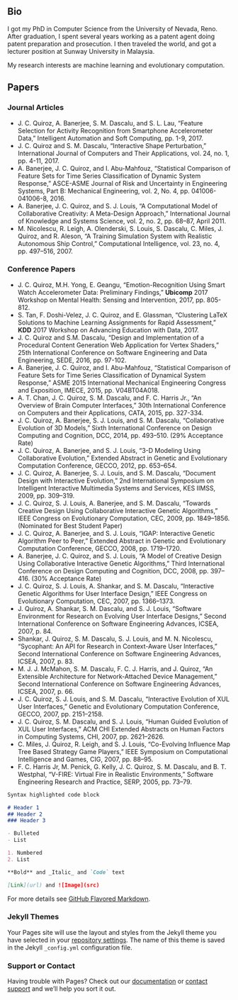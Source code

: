 ## Bio

I got my PhD in Computer Science from the University of Nevada, Reno. After graduation, I spent several years working as a patent agent doing patent preparation and prosecution. I then traveled the world, and got a lecturer position at Sunway University in Malaysia. 

My research interests are machine learning and evolutionary computation. 

## Papers

### Journal Articles
- J. C. Quiroz, A. Banerjee, S. M. Dascalu, and S. L. Lau, “Feature Selection for Activity Recognition from Smartphone Accelerometer Data,” Intelligent Automation and Soft Computing, pp. 1-9, 2017.
- J. C. Quiroz and S. M. Dascalu, “Interactive Shape Perturbation,” International Journal of Computers and Their Applications, vol. 24, no. 1, pp. 4-11, 2017. 
- A. Banerjee, J. C. Quiroz, and I. Abu-Mahfouz, “Statistical Comparison of Feature Sets for Time Series Classification of Dynamic System Response,” ASCE-ASME Journal of Risk and Uncertainty in Engineering Systems, Part B: Mechanical Engineering, vol. 2, No. 4, pp. 041006-041006-8, 2016.
- A. Banerjee, J. C. Quiroz, and S. J. Louis, “A Computational Model of Collaborative Creativity: A Meta-Design Approach,” International Journal of Knowledge and Systems Science, vol. 2, no. 2, pp. 68–87, April 2011.
- M. Nicolescu, R. Leigh, A. Olenderski, S. Louis, S. Dascalu, C. Miles, J. Quiroz, and R. Aleson, “A Training Simulation System with Realistic Autonomous Ship Control,” Computational Intelligence, vol. 23, no. 4, pp. 497–516, 2007.

### Conference Papers
- J. C. Quiroz, M.H. Yong, E. Geangu, “Emotion-Recognition Using Smart Watch Accelerometer Data: Preliminary Findings,” **Ubicomp** 2017 Workshop on Mental Health: Sensing and Intervention, 2017, pp. 805-812.
- S. Tan, F. Doshi-Velez, J. C. Quiroz, and E. Glassman, “Clustering LaTeX Solutions to Machine Learning Assignments for Rapid Assessment,” **KDD** 2017 Workshop on Advancing Education with Data, 2017.
- J. C. Quiroz and S.M. Dascalu, “Design and Implementation of a Procedural Content Generation Web Application for Vertex Shaders,” 25th International Conference on Software Engineering and Data Engineering, SEDE, 2016, pp. 97-102.
- A. Banerjee, J. C. Quiroz, and I. Abu-Mahfouz, “Statistical Comparison of Feature Sets for Time Series Classification of Dynamical System Response,” ASME 2015 International Mechanical Engineering Congress and Exposition, IMECE, 2015, pp. V04BT04A018.
- A. T. Chan, J. C. Quiroz, S. M. Dascalu, and F. C. Harris Jr., “An Overview of Brain Computer Interfaces,” 30th International Conference on Computers and their Applications, CATA, 2015, pp. 327-334.
- J. C. Quiroz, A. Banerjee, S. J. Louis, and S. M. Dascalu, “Collaborative Evolution of 3D Models,” Sixth International Conference on Design Computing and Cognition, DCC, 2014, pp. 493–510. (29% Acceptance Rate)
- J. C. Quiroz, A. Banerjee, and S. J. Louis, “3-D Modeling Using Collaborative Evolution,” Extended Abstract in Genetic and Evolutionary Computation Conference, GECCO, 2012, pp. 653–654.
- J. C. Quiroz, A. Banerjee, S. J. Louis, and S. M. Dascalu, “Document Design with Interactive Evolution,” 2nd International Symposium on Intelligent Interactive Multimedia Systems and Services, KES IIMSS, 2009, pp. 309–319.
- J. C. Quiroz, S. J. Louis, A. Banerjee, and S. M. Dascalu, “Towards Creative Design Using Collaborative Interactive Genetic Algorithms,” IEEE Congress on Evolutionary Computation, CEC, 2009, pp. 1849–1856. (Nominated for Best Student Paper)
-  J. C. Quiroz, A. Banerjee, and S. J. Louis, “IGAP: Interactive Genetic Algorithm Peer to Peer,” Extended Abstract in Genetic and Evolutionary Computation Conference, GECCO, 2008, pp. 1719–1720.
-  A. Banerjee, J. C. Quiroz, and S. J. Louis, “A Model of Creative Design Using Collaborative Interactive Genetic Algorithms,” Third International Conference on Design Computing and Cognition, DCC, 2008, pp. 397–416. (30% Acceptance Rate)
-  J. C. Quiroz, S. J. Louis, A. Shankar, and S. M. Dascalu, “Interactive Genetic Algorithms for User Interface Design,” IEEE Congress on Evolutionary Computation, CEC, 2007, pp. 1366–1373.
-  J. Quiroz, A. Shankar, S. M. Dascalu, and S. J. Louis, “Software Environment for Research on Evolving User Interface Designs,” Second International Conference on Software Engineering Advances, ICSEA, 2007, p. 84.
-  Shankar, J. Quiroz, S. M. Dascalu, S. J. Louis, and M. N. Nicolescu, “Sycophant: An API for Research in Context-Aware User Interfaces,” Second International Conference on Software Engineering Advances, ICSEA, 2007, p. 83.
-  M. J. J. McMahon, S. M. Dascalu, F. C. J. Harris, and J. Quiroz, “An Extensible Architecture for Network-Attached Device Management,” Second International Conference on Software Engineering Advances, ICSEA, 2007, p. 66.
-  J. C. Quiroz, S. J. Louis, and S. M. Dascalu, “Interactive Evolution of XUL User Interfaces,” Genetic and Evolutionary Computation Conference, GECCO, 2007, pp. 2151–2158.
-  J. C. Quiroz, S. M. Dascalu, and S. J. Louis, “Human Guided Evolution of XUL User Interfaces,” ACM CHI Extended Abstracts on Human Factors in Computing Systems, CHI, 2007, pp. 2621–2626.
-  C. Miles, J. Quiroz, R. Leigh, and S. J. Louis, “Co-Evolving Influence Map Tree Based Strategy Game Players,” IEEE Symposium on Computational Intelligence and Games, CIG, 2007, pp. 88–95.
-  F. C. Harris Jr, M. Penick, G. Kelly, J. C. Quiroz, S. M. Dascalu, and B. T. Westphal, “V-FIRE: Virtual Fire in Realistic Environments,” Software Engineering Research and Practice, SERP, 2005, pp. 73–79.




```markdown
Syntax highlighted code block

# Header 1
## Header 2
### Header 3

- Bulleted
- List

1. Numbered
2. List

**Bold** and _Italic_ and `Code` text

[Link](url) and ![Image](src)
```

For more details see [GitHub Flavored Markdown](https://guides.github.com/features/mastering-markdown/).

### Jekyll Themes

Your Pages site will use the layout and styles from the Jekyll theme you have selected in your [repository settings](https://github.com/juancq/juancq.github.io/settings). The name of this theme is saved in the Jekyll `_config.yml` configuration file.

### Support or Contact

Having trouble with Pages? Check out our [documentation](https://help.github.com/categories/github-pages-basics/) or [contact support](https://github.com/contact) and we’ll help you sort it out.
